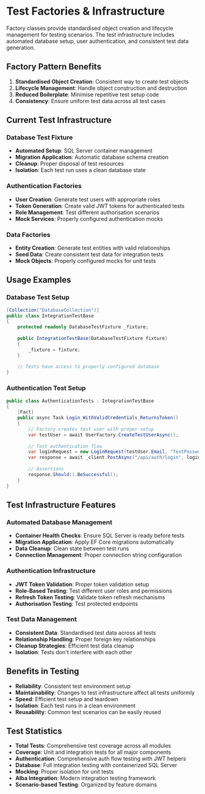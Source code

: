 # Test Factories & Infrastructure

Factory classes provide standardised object creation and lifecycle management for testing scenarios. The test
infrastructure includes automated database setup, user authentication, and consistent test data generation.

## Factory Pattern Benefits

1. **Standardised Object Creation**: Consistent way to create test objects
2. **Lifecycle Management**: Handle object construction and destruction
3. **Reduced Boilerplate**: Minimise repetitive test setup code
4. **Consistency**: Ensure uniform test data across all test cases

## Current Test Infrastructure

### Database Test Fixture

- **Automated Setup**: SQL Server container management
- **Migration Application**: Automatic database schema creation
- **Cleanup**: Proper disposal of test resources
- **Isolation**: Each test run uses a clean database state

### Authentication Factories

- **User Creation**: Generate test users with appropriate roles
- **Token Generation**: Create valid JWT tokens for authenticated tests
- **Role Management**: Test different authorisation scenarios
- **Mock Services**: Properly configured authentication mocks

### Data Factories

- **Entity Creation**: Generate test entities with valid relationships
- **Seed Data**: Create consistent test data for integration tests
- **Mock Objects**: Properly configured mocks for unit tests

## Usage Examples

### Database Test Setup

```csharp
[Collection("DatabaseCollection")]
public class IntegrationTestBase
{
    protected readonly DatabaseTestFixture _fixture;
    
    public IntegrationTestBase(DatabaseTestFixture fixture)
    {
        _fixture = fixture;
    }
    
    // Tests have access to properly configured database
}
```

### Authentication Test Setup

```csharp
public class AuthenticationTests : IntegrationTestBase
{
    [Fact]
    public async Task Login_WithValidCredentials_ReturnsToken()
    {
        // Factory creates test user with proper setup
        var testUser = await UserFactory.CreateTestUserAsync();
        
        // Test authentication flow
        var loginRequest = new LoginRequest(testUser.Email, "TestPassword123!");
        var response = await _client.PostAsync("/api/auth/login", loginRequest);
        
        // Assertions
        response.Should().BeSuccessful();
    }
}
```

## Test Infrastructure Features

### Automated Database Management

- **Container Health Checks**: Ensure SQL Server is ready before tests
- **Migration Application**: Apply EF Core migrations automatically
- **Data Cleanup**: Clean state between test runs
- **Connection Management**: Proper connection string configuration

### Authentication Infrastructure

- **JWT Token Validation**: Proper token validation setup
- **Role-Based Testing**: Test different user roles and permissions
- **Refresh Token Testing**: Validate token refresh mechanisms
- **Authorisation Testing**: Test protected endpoints

### Test Data Management

- **Consistent Data**: Standardised test data across all tests
- **Relationship Handling**: Proper foreign key relationships
- **Cleanup Strategies**: Efficient test data cleanup
- **Isolation**: Tests don't interfere with each other

## Benefits in Testing

- **Reliability**: Consistent test environment setup
- **Maintainability**: Changes to test infrastructure affect all tests uniformly
- **Speed**: Efficient test setup and teardown
- **Isolation**: Each test runs in a clean environment
- **Reusability**: Common test scenarios can be easily reused

## Test Statistics

- **Total Tests**: Comprehensive test coverage across all modules
- **Coverage**: Unit and integration tests for all major components
- **Authentication**: Comprehensive auth flow testing with JWT helpers
- **Database**: Full integration testing with containerized SQL Server
- **Mocking**: Proper isolation for unit tests
- **Alba Integration**: Modern integration testing framework
- **Scenario-based Testing**: Organized by feature domains
